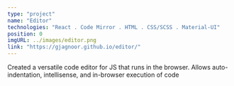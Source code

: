 ```yaml
---
type: "project"
name: "Editor"
technologies: "React . Code Mirror . HTML . CSS/SCSS . Material-UI"
position: 0
imgURL: ../images/editor.png
link: "https://gjagnoor.github.io/editor/"
---
```


Created a versatile code editor for JS that runs in the browser. Allows auto-indentation, intellisense, and in-browser execution of code